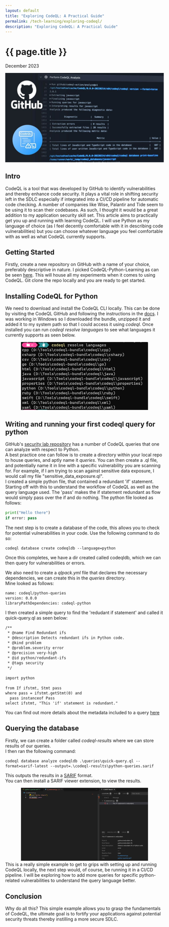 ```yaml
---
layout: default
title: "Exploring CodeQL: A Practical Guide"
permalink: /tech-learning/exploring-codeql/
description: "Exploring CodeQL: A Practical Guide"
---
```

<h1>{{ page.title }}</h1>
<p class="subtitle">December 2023</p>
<div style="text-align: center;">
    <img src="/images/codeql-article.jpeg" alt="CodeQL" title="CodeQL: A Practical Guide">
</div>

## Intro
CodeQL is a tool that was developed by GitHub to identify vulnerabilities and thereby enhance code security. It plays a vital role in shifting security left in the SDLC especially if integrated into a CI/CD pipeline for automatic code checking. A number of companies like Wise, Palantir and Tide seem to be using it to scan their codebases. As such, I thought it would be a great addition to my application security skill set. This article aims to practically get you up and running with learning CodeQL. I will use Python as my language of choice (as I feel decently comfortable with it in describing code vulnerabilities) but you can choose whatever language you feel comfortable with as well as what CodeQL currently supports.

## Getting Started
Firstly, create a new repository on GitHub with a name of your choice, preferably descriptive in nature. I picked CodeQL-Python-Learning as can be seen [here](https://github.com/tmendonca28/CodeQL-Python-Learning). This will house all my experiments when it comes to using CodeQL.
Git clone the repo locally and you are ready to get started.

## Installing CodeQL for Python
We need to download and install the CodeQL CLI locally. This can be done by visiting the CodeQL GitHub and following the instructions in the [docs](https://docs.github.com/en/code-security/codeql-cli/getting-started-with-the-codeql-cli/setting-up-the-codeql-cli). I was working in Windows so I downloaded the bundle, unzipped it and added it to my system path so that I could access it using _codeql_. Once installed you can run _codeql resolve languages_ to see what languages it currently supports as seen below.
<div style="text-align: center;">
    <img src="/images/codeql-languages.png" alt="CodeQL languages" style="max-width: 80%; height: auto;" title="CodeQL languages">
</div>

## Writing and running your first codeql query for python
GitHub's [security lab repository](https://github.com/github/securitylab) has a number of CodeQL queries that one can analyze with respect to Python.\
A best practice one can follow is to create a directory within your local repo to house queries, and aptly name it _queries_. You can then create a .ql file, and potentially name it in line with a specific vulnerability you are scanning for. For example, if I am trying to scan against sensitive data exposure, I would call my file "sensitive_data_exposure.ql".\
I created a simple python file, that contained a redundant 'if' statement. Starting off with this to understand the workflow of CodeQL as well as the query language used. The 'pass' makes the if statement redundant as flow would simply pass over the if and do nothing.
The python file looked as follows:
```python
print("Hello there")
if error: pass
```
The next step is to create a database of the code, this allows you to check for potential vulnerabilities in your code. Use the following command to do so:
```
codeql database create codeqldb --language=python
```
Once this completes, we have a dir created called codeqldb, which we can then query for vulnerabilities or errors.

We also need to create a _qlpack.yml_ file that declares the necessary dependencies, we can create this in the _queries_ directory.\
Mine looked as follows:
```
name: codeql/python-queries
version: 0.0.0
libraryPathDependencies: codeql-python
```
I then created a simple query to find the 'redudant if statement' and called it quick-query.ql as seen below:
```
/**
 * @name Find Redundant ifs
 * @description Detects redundant ifs in Python code.
 * @kind problem
 * @problem.severity error
 * @precision very-high
 * @id python/redundant-ifs
 * @tags security
 */

import python

from If ifstmt, Stmt pass
where pass = ifstmt.getStmt(0) and
  pass instanceof Pass
select ifstmt, "This 'if' statement is redundant."
```
You can find out more details about the metadata included to a query [here](https://codeql.github.com/docs/writing-codeql-queries/metadata-for-codeql-queries/)

## Querying the database
Firstly, we can create a folder called _codeql-results_ where we can store results of our queries.\
I then ran the following command:
```
codeql database analyze codeqldb .\queries\quick-query.ql --format=sarif-latest --output=.\codeql-results\python-queries.sarif
```
This outputs the results in a [SARIF](https://docs.oasis-open.org/sarif/sarif/v2.1.0/sarif-v2.1.0.html) format.\
You can then install a SARIF viewer extension, to view the results.
<div style="text-align: center;">
    <img src="/images/redundant-if.png" alt="redundant-if" style="max-width: 80%; height: auto;" title="redundant-if">
</div>
This is a really simple example to get to grips with setting up and running CodeQL locally, the next step would, of course, be running it in a CI/CD pipeline.
I will be exploring how to add more queries for specific python-related vulnerabilities to understand the query language better.

## Conclusion
Why do all this? This simple example allows you to grasp the fundamentals of CodeQL, the ultimate goal is to fortify your applications against potential security threats thereby instilling a more secure SDLC.